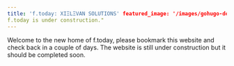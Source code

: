 ```yaml
---
title: 'f.today: XIΞLΞVAN SOLUTIONS' featured_image: '/images/gohugo-default-sample-hero-image.jpg' description: "
f.today is under construction."
---
```


Welcome to the new home of f.today, please bookmark this website and check back in a couple of days. The website is
still under construction but it should be completed soon.
